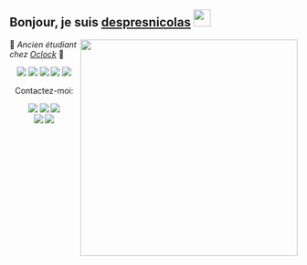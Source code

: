 
## Bonjour, je suis [despresnicolas](https://github.com/despresnicolas) <img src="https://raw.githubusercontent.com/MartinHeinz/MartinHeinz/master/wave.gif" width="30px">
<img align="right" src="https://ouch-cdn.icons8.com/thumb/718/f202801b-06ac-4b06-a87c-0521f847d8a7.png" height="380px"/>

:seedling: *Ancien étudiant chez [Oclock](https://github.com/enterprises/cole-oclock)* :school:

<p align="center" >
  <a href="https://devdocs.io/html/"><img src="https://img.shields.io/badge/html5%20-%23E34F26.svg?&style=for-the-badge&logo=html5&logoColor=white"/></a>
  <a href="https://devdocs.io/css/"><img src="https://img.shields.io/badge/css3%20-%231572B6.svg?&style=for-the-badge&logo=css3&logoColor=white" /></a>
  <a href="https://devdocs.io/javascript/"><img src="https://img.shields.io/badge/javascript-%23F7DF1E.svg?&style=for-the-badge&logo=javascript&logoColor=white" /></a>
  <a href="https://devdocs.io/node/"><img src="https://img.shields.io/badge/node.js%20-%2343853D.svg?&style=for-the-badge&logo=node.js&logoColor=white" /></a>
  <a href="https://docs.mongodb.com/"><img src="https://img.shields.io/badge/MongoDB-%234ea94b.svg?&style=for-the-badge&logo=mongodb&logoColor=white" /></a>
</p>
<p align="center">Contactez-moi:<p>
  <p align="center">
  <a href="https://twitter.com/despresnico"><img src="https://img.shields.io/badge/twitter-%231DA1F2.svg?&style=for-the-badge&logo=twitter&logoColor=white"/></a>
  <a href="https://www.linkedin.com/in/despres-nicolas-2271771a1/"><img src="https://img.shields.io/badge/linkedin-%230077B5.svg?&style=for-the-badge&logo=linkedin&logoColor=white" /></a>
  <a href="https://www.instagram.com/nicodesp/"><img src="https://img.shields.io/badge/instagram-%23E4405F.svg?&style=for-the-badge&logo=instagram&logoColor=white"/></a></br>
  <a href="https://slack.com/"><img src="https://img.shields.io/badge/slack-%234A154B.svg?&style=for-the-badge&logo=slack&logoColor=white"/></a> 
  <a href="https://discord.com/"><img src="https://img.shields.io/badge/discord-%237289DA.svg?&style=for-the-badge&logo=discord&logoColor=white"/></a> 
</p>


 


